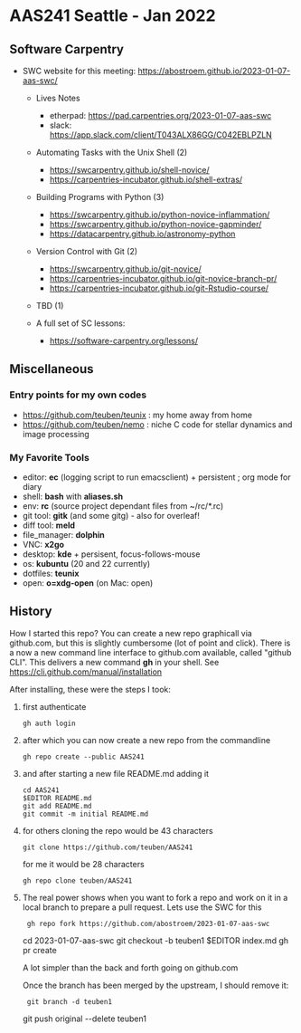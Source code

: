 #  AAS241 Seattle - Jan 2022

## Software Carpentry

* SWC website for this meeting: https://abostroem.github.io/2023-01-07-aas-swc/

  * Lives Notes
    * etherpad: https://pad.carpentries.org/2023-01-07-aas-swc
    * slack:  https://app.slack.com/client/T043ALX86GG/C042EBLPZLN


  * Automating Tasks with the Unix Shell (2)
    * https://swcarpentry.github.io/shell-novice/
    * https://carpentries-incubator.github.io/shell-extras/
  * Building Programs with Python (3)
    * https://swcarpentry.github.io/python-novice-inflammation/
    * https://swcarpentry.github.io/python-novice-gapminder/
    * https://datacarpentry.github.io/astronomy-python
  * Version Control with Git (2)
    * https://swcarpentry.github.io/git-novice/
    * https://carpentries-incubator.github.io/git-novice-branch-pr/
    * https://carpentries-incubator.github.io/git-Rstudio-course/
  * TBD (1)
  * A full set of SC lessons:
    * https://software-carpentry.org/lessons/

## Miscellaneous

### Entry points for my own codes

* https://github.com/teuben/teunix : my home away from home
* https://github.com/teuben/nemo : niche C code for stellar dynamics and image processing

### My Favorite Tools

- editor:        **ec** (logging script to run emacsclient) + persistent ; org mode for diary
- shell:         **bash**  with  **aliases.sh**
- env:           **rc**    (source project dependant files from ~/rc/*.rc)
- git tool:      **gitk** (and some gitg) - also for overleaf!
- diff tool:     **meld**
- file_manager:  **dolphin**
- VNC:           **x2go**
- desktop:       **kde**  + persisent, focus-follows-mouse
- os:            **kubuntu**   (20 and 22 currently)
- dotfiles:      **teunix** 
- open:          **o=xdg-open** (on Mac: open)

## History

How I started this repo?  You can create a new repo graphicall via github.com, but
this is slightly cumbersome (lot of point and click).
There is a now a new command line interface to github.com available,
called "github CLI". This delivers a new command **gh** in your shell. See
https://cli.github.com/manual/installation 

After installing, these were the steps I took:

1. first authenticate

       gh auth login

2. after which you can now create a new repo from the commandline

       gh repo create --public AAS241

3. and after starting a new file README.md adding it

       cd AAS241
       $EDITOR README.md
       git add README.md
       git commit -m initial README.md

4. for others cloning the repo would be 43 characters

       git clone https://github.com/teuben/AAS241

   for me it would be 28 characters

       gh repo clone teuben/AAS241

5. The real power shows when you want to fork a repo and work on it
   in a local branch to prepare a pull request. Lets use the SWC for this

        gh repo fork https://github.com/abostroem/2023-01-07-aas-swc
	cd 2023-01-07-aas-swc
	git checkout -b teuben1
	$EDITOR index.md
	gh pr create 

   A lot simpler than the back and forth going on github.com

   Once the branch has been merged by the upstream, I should remove it:

        git branch -d teuben1
	git push original --delete teuben1
	

